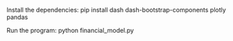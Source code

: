 Install the dependencies:
pip install dash dash-bootstrap-components plotly pandas

Run the program:
 python financial_model.py
